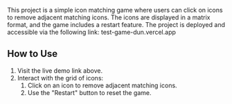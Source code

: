 This project is a simple icon matching game where users can click on icons to remove adjacent matching icons. The icons are displayed in a matrix format, and the game includes a restart feature.
The project is deployed and accessible via the following link: test-game-dun.vercel.app

## How to Use
1. Visit the live demo link above.
2. Interact with the grid of icons:  
   1. Click on an icon to remove adjacent matching icons.  
   2. Use the "Restart" button to reset the game.

